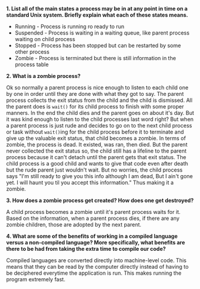 **1. List all of the main states a process may be in at any point in time on a standard Unix system. Briefly explain what each of these states means.**

- Running - Process is running ro ready to run
- Suspended - Process is waiting in a waiting queue, like parent process waiting on child process
- Stopped - Process has been stopped but can be restarted by some other process
- Zombie - Process is terminated but there is still information in the process table


**2. What is a zombie process?**

Ok so normally a parent process is nice enough to listen to each child one by one in order until they are done with what they got to say. The parent process collects the exit status from the child and the child is dismissed. All the parent does is `wait()` for its child process to finish with some proper manners. In the end the child dies and the parent goes on about it's day. But it was kind enough to listen to the child processes last word right? But when a parent process is just rude and decides to go on to the next child process or task without `wait()`ing for the child process before it to terminate and give up the valuable exit status, that child becomes a zombie. In terms of zombie, the process is dead. It existed, was ran, then died. But the parent never collected the exit status so, the child still has a lifeline to the parent process because it can't detach until the parent gets that exit status. The child process is a good child and wants to give that code even after death but the rude parent just wouldn't wait. But no worries, the child process says "I'm still ready to give you this info although I am dead, But I ain't gone yet. I will haunt you til you accept this information." Thus making it a zombie.


**3. How does a zombie process get created? How does one get destroyed?**

A child process becomes a zombie until it's parent process waits for it.  Based on the information, when a parent process dies, if there are any zombie children, those are adopted by the next parent. 


**4. What are some of the benefits of working in a compiled language versus a non-compiled language? More specifically, what benefits are there to be had from taking the extra time to compile our code?**

Compiled languages are converted directly into machine-level code. This means that they can be read by the computer directly instead of having to be deciphered everytime the application is run. This makes running the program extremely fast.